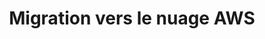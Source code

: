 ---
title: Migration vers le nuage AWS
ExternalLink: https://cdn2.hubspot.net/hubfs/732832/Etude%20de%20cas%20-%20Migration%20vers%20le%20nuage%20-%20AWS.pdf
resources:
- name: "thumbnail"
  src: "aws_square.png"
slug: "migration-vers-le-nuage-aws"
description:
keywords:
tags:
---